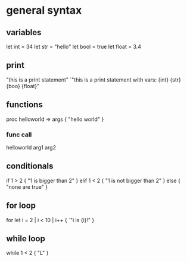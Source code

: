 # general syntax

## variables
let int = 34
let str = "hello"
let bool = true
let float = 3.4

## print
"this is a print statement"
`"this is a print statement with vars: {int} {str} {boo} {float}"

## functions
proc helloworld => args {
    "hello world"
}

### func call
helloworld arg1 arg2

## conditionals
if 1 > 2 {
    "1 is bigger than 2"
} elif 1 < 2 {
    "1 is not bigger than 2"
} else {
    "none are true"
}

## for loop
for let i = 2 | i < 10 | i++ {
    `"i is {i}!"
}

## while loop
while 1 < 2 {
    "L"
}

